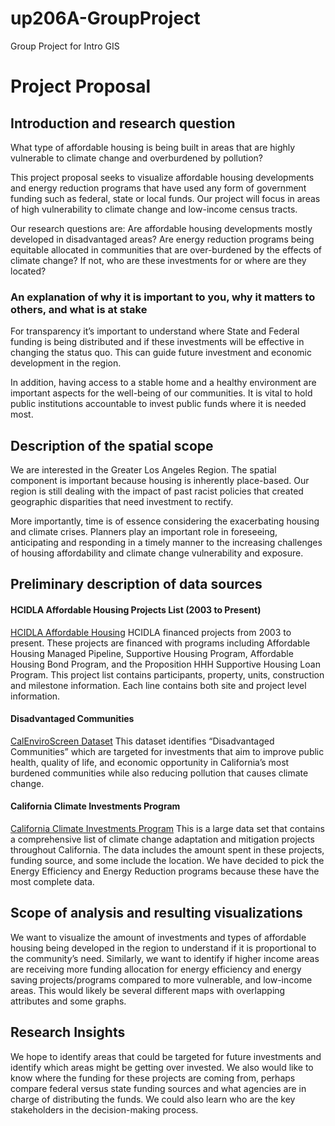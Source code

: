 # up206A-GroupProject
Group Project for Intro GIS

# Project Proposal

## Introduction and research question
What type of affordable housing is being built in areas that are highly vulnerable to climate change and overburdened by pollution?  

This project proposal seeks to visualize affordable housing developments and energy reduction programs that have used any form of government funding such as federal, state or local funds. Our project will focus in areas of high vulnerability to climate change and low-income census tracts. 

Our research questions are: Are affordable housing developments mostly developed in disadvantaged areas? Are energy reduction programs being equitable allocated in communities that are over-burdened by the effects of climate change? If not, who are these investments for or where are they located?

### An explanation of why it is important to you, why it matters to others, and what is at stake 

For transparency it’s important to understand where State and Federal funding is being distributed and if these investments will be effective in changing the status quo. This can guide future investment and economic development in the region.

In addition, having access to a stable home and a healthy environment are important aspects for the well-being of our communities. It is vital to hold public institutions accountable to invest public funds where it is needed most. 


## Description of the spatial scope 
We are interested in the Greater Los Angeles Region. The spatial component is important because housing is inherently place-based. Our region is still dealing with the impact of past racist policies that created geographic disparities that need investment to rectify. 

More importantly, time is of essence considering the exacerbating housing and climate crises.  Planners play an important role in foreseeing, anticipating and responding in a timely manner to the increasing challenges of housing affordability and climate change vulnerability and exposure. 

## Preliminary description of data sources

#### HCIDLA Affordable Housing Projects List (2003 to Present) 

[HCIDLA Affordable Housing](https://data.lacity.org/A-Livable-and-Sustainable-City/HCIDLA-Affordable-Housing-Projects-List-2003-to-Pr/mymu-zi3s)
HCIDLA financed projects from 2003 to present. These projects are financed with programs including Affordable Housing Managed Pipeline, Supportive Housing Program, Affordable Housing Bond Program, and the Proposition HHH Supportive Housing Loan Program. This project list contains participants, property, units, construction and milestone information. Each line contains both site and project level information.

#### Disadvantaged Communities

[CalEnviroScreen Dataset](https://oehha.ca.gov/calenviroscreen/sb535)
This dataset identifies “Disadvantaged Communities” which are targeted for investments that aim to improve public health, quality of life, and economic opportunity in California’s most burdened communities while also reducing pollution that causes climate change.

#### California Climate Investments Program 
[California Climate Investments Program](https://webmaps.arb.ca.gov/ccimap/)
This is a large data set that contains a comprehensive list of climate change adaptation and mitigation projects throughout California. The data includes the amount spent in these projects, funding source, and some include the location. We have decided to pick the Energy Efficiency and Energy Reduction programs because these have the most complete data. 

## Scope of analysis and resulting visualizations

We want to visualize the amount of investments and types of affordable housing being developed in the region to understand if it is proportional to the community’s need. Similarly, we want to identify if higher income areas are receiving more funding allocation for energy efficiency and energy saving projects/programs compared to more vulnerable, and low-income areas. This would likely be several different maps with overlapping attributes and some graphs.

## Research Insights

We hope to identify areas that could be targeted for future investments and identify which areas might be getting over invested. We also would like to know where the funding for these projects are coming from, perhaps compare federal versus state funding sources and what agencies are in charge of distributing the funds. We could also learn who are the key stakeholders in the decision-making process. 

